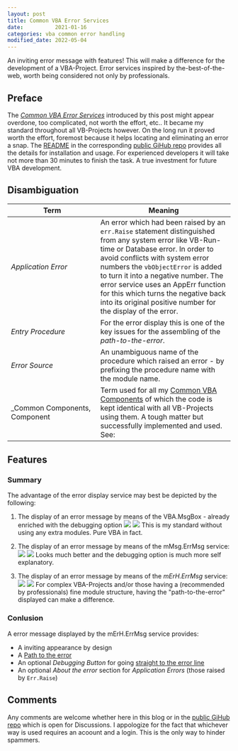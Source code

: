 ```yaml
---
layout: post
title: Common VBA Error Services
date:          2021-01-16
categories: vba common error handling
modified_date: 2022-05-04
---
```

An inviting error message with features! This will make a difference for the development of a VBA-Project. Error services inspired by the-best-of-the-web, worth being considered not only by professionals.
<!--more-->

## Preface
The _[Common VBA Error Services][1]_ introduced by this post might appear overdone, too complicated, not worth the effort, etc.. It became my standard throughout all VB-Projects however. On the long run it proved worth the effort, foremost because it helps locating and eliminating an error a snap. The [README][4] in the corresponding [public GiHub repo][1] provides all the details for installation and usage. For experienced developers it will take not more than 30 minutes to finish the task. A true investment for future VBA development. 

## Disambiguation
| Term            | Meaning                                         |
| --------------- | ----------------------------------------------- |
|_Application&nbsp;Error_| An error which had been raised by an `err.Raise` statement distinguished from any system error like VB-Run-time or Database error. In order to avoid conflicts with system error numbers the `vbObjectError` is added to turn it into a negative number. The error service uses an AppErr function for this which turns the negative back into its original positive number for the display of the error. |
|_Entry&nbsp;Procedure_| For the error display this is one of the key issues for the assembling of the _path-to-the-error_.|
|_Error&nbsp;Source_   | An unambiguous name of the procedure which raised an error - by prefixing the procedure name with the module name.|
|_Common&nbsp;Components, Component| Term used for all my [Common VBA Components][2] of which the code is kept identical with all VB-Projects using them. A tough matter but successfully implemented and used. See:  |

## Features
### Summary
The advantage of the error display service may best be depicted by the following:
1. The display of an error message by means of the VBA.MsgBox - already enriched with the debugging option
![](../Assets/DemoAppErrByVBAMsgBox.png)
![](/Assets/DemoAppErrByVBAMsgBox.png)
This is my standard without using any extra modules. Pure VBA in fact.

2. The display of an error message by means of the mMsg.ErrMsg service:
![](../Assets/DemoAppErrByMsgDsply.png)
![](/Assets/DemoAppErrByMsgDsply.png)
Looks much better and the debugging option is much more self explanatory.

3. The display of an error message by means of the _mErH.ErrMsg_ service:
![](../Assets/DemoAppErrByErhErrMsg.png)
![](/Assets/DemoAppErrByErhErrMsg.png)
For complex VBA-Projects and/or those having a (recommended by professionals) fine module structure, having the "path-to-the-error" displayed can make a difference.

### Conlusion
A error message displayed by the mErH.ErrMsg service provides:
- A inviting appearance by design
- A [Path to the error][5]
- An optional _Debugging Button_ for going [straight to the error line][3]
- An optional _About the error_ section for _Application Errors_ (those raised by `Err.Raise`)

## Comments
Any comments are welcome whether here in this blog or in the [public GiHub repo][1] which is open for Discussions. I appologize for the fact that whichever way is used requires an acoount and a login. This is the only way to hinder spammers.

[1]:https://github.com/warbe-maker/Common-VBA-Error-Services
[2]:https://warbe-maker.github.io/vba/common/2021/02/19/Common-VBA-Components.html
[3]:https://warbe-maker.github.io/vba/common/error/handling/2022/02/16/Straight-to-the-Error-Line.html
[4]:https://github.com/warbe-maker/Common-VBA-Error-Services/blob/master/README.md
[5]:https://github.com/warbe-maker/Common-VBA-Error-Services/blob/master/README.md#the-path-to-the-error 
